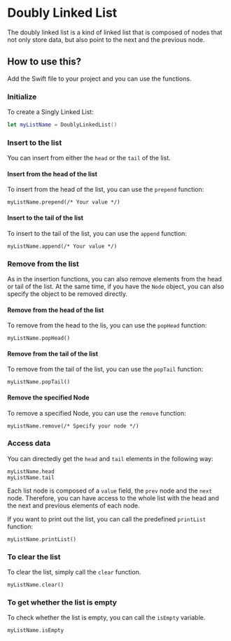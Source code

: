 # Doubly Linked List

The doubly linked list is a kind of linked list that is composed of nodes that not only store data, but also point to the next and the previous node.

## How to use this?

Add the Swift file to your project and you can use the functions.

### Initialize

To create a Singly Linked List:

```swift
let myListName = DoublyLinkedList()
```

### Insert to the list

You can insert from either the `head` or the `tail` of the list.

#### Insert from the head of the list

To insert from the head of the list, you can use the `prepend` function:

```swift=
myListName.prepend(/* Your value */)
```

#### Insert to the tail of the list

To insert to the tail of the list, you can use the `append` function:

```swift=
myListName.append(/* Your value */)
```

### Remove from the list

As in the insertion functions, you can also remove elements from the head or tail of the list. At the same time, if you have the `Node` object, you can also specify the object to be removed directly.

#### Remove from the head of the list

To remove from the head to the lis, you can use the `popHead` function:

```swift=
myListName.popHead()
```

#### Remove from the tail of the list

To remove from the tail of the list, you can use the `popTail` function:

```swift=
myListName.popTail()
```

#### Remove the specified Node

To remove a specified Node, you can use the `remove` function:

```swift=
myListName.remove(/* Specify your node */)
```

### Access data

You can directedly get the `head` and `tail` elements in the following way:

```swift=
myListName.head
myListName.tail
```

Each list node is composed of a `value` field, the `prev` node and the `next` node. Therefore, you can have access to the whole list with the head and the next and previous elements of each node.

If you want to print out the list, you can call the predefined `printList` function:

```swift=
myListName.printList()
```

### To clear the list

To clear the list, simply call the `clear` function.

```swift=
myListName.clear()
```

### To get whether the list is empty

To check whether the list is empty, you can call the `isEmpty` variable.

```swift=
myListName.isEmpty
```
